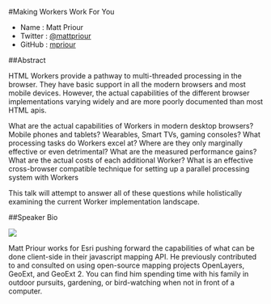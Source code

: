 #Making Workers Work For You

* Name      : Matt Priour
* Twitter   : [@mattpriour](https://twitter.com/mattpriour)
* GitHub    : [mpriour](https://github.com/mpriour)

##Abstract

HTML Workers provide a pathway to multi-threaded processing in the browser. They have basic support in all the modern browsers and most mobile devices. However, the actual capabilities of the different browser implementations varying widely and are more poorly documented than most HTML apis.

What are the actual capabilities of Workers in modern desktop browsers? Mobile phones and tablets? Wearables, Smart TVs, gaming consoles?
What processing tasks do Workers excel at? Where are they only marginally effective or even detrimental?
What are the measured performance gains? What are the actual costs of each additional Worker?
What is an effective cross-browser compatible technique for setting up a parallel processing system with Workers 

This talk will attempt to answer all of these questions while holistically examining the current Worker implementation landscape.

##Speaker Bio

![](https://raw.github.com/cascadiajs/2013.cascadiajs.com/master/images/mpriour.jpeg)

Matt Priour works for Esri pushing forward the capabilities of what can be done client-side in their javascript mapping API. He previously contributed to and consulted on using open-source mapping projects OpenLayers, GeoExt, and GeoExt 2. You can find him spending time with his family in outdoor pursuits, gardening, or bird-watching when not in front of a computer.